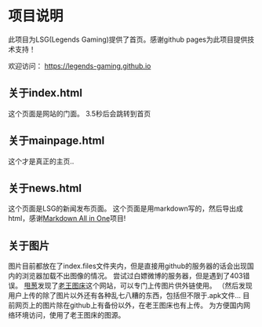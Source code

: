 # 项目说明
此项目为LSG(Legends Gaming)提供了首页。感谢github pages为此项目提供技术支持！

欢迎访问：
https://legends-gaming.github.io

## 关于index.html
这个页面是网站的门面。
3.5秒后会跳转到首页

## 关于mainpage.html
这个才是真正的主页..

## 关于news.html
这个页面是LSG的新闻发布页面。
这个页面是用markdown写的，然后导出成html，感谢<a href = "https://github.com/yzhang-gh/vscode-markdown">Markdown All in One</a>项目!

## 关于图片
图片目前都放在了index.files文件夹内，但是直接用github的服务器的话会出现国内的浏览器加载不出图像的情况。
尝试过白嫖微博的服务器，但是遇到了403错误。
<a href = "https://github.com/Wlzza">甩葱</a>发现了<a href = "https://gejiba.com/">老王图床</a>这个网站，可以专门上传图片供外链使用。
（然后发现用户上传的除了图片以外还有各种乱七八糟的东西，包括但不限于.apk文件...
目前网页上的图片除在github上有备份以外，在老王图床也有上传。
为方便国内网络环境访问，使用了老王图床的图源。
